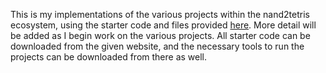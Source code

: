 This is my implementations of the various projects within the nand2tetris 
ecosystem, using the starter code and files provided [here][1].  More detail will
be added as I begin work on the various projects.  All starter code can be 
downloaded from the given website, and the necessary tools to run the projects 
can be downloaded from there as well.



  [1]: http://www.nand2tetris.org/
